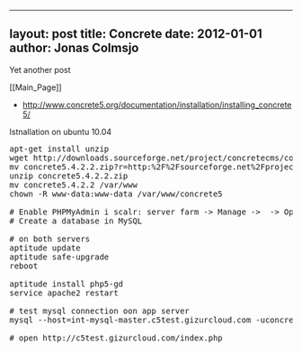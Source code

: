 
---
layout: post
title: Concrete
date: 2012-01-01
author: Jonas Colmsjo
---

Yet another post





[[Main_Page]]

* http://www.concrete5.org/documentation/installation/installing_concrete5/


Istnallation on ubuntu 10.04
<pre>
apt-get install unzip
wget http://downloads.sourceforge.net/project/concretecms/concrete5/5.4.2.2/concrete5.4.2.2.zip?r=http%3A%2F%2Fsourceforge.net%2Fprojects%2Fconcretecms%2F&ts=1326102087&use_mirror=switch
mv concrete5.4.2.2.zip?r=http:%2F%2Fsourceforge.net%2Fprojects%2Fconcretecms%2F concrete5.4.2.2.zip
unzip concrete5.4.2.2.zip
mv concrete5.4.2.2 /var/www
chown -R www-data:www-data /var/www/concrete5

# Enable PHPMyAdmin i scalr: server farm -> Manage -> <FARM> -> Options -> MySQL status
# Create a database in MySQL

# on both servers
aptitude update
aptitude safe-upgrade
reboot

aptitude install php5-gd
service apache2 restart

# test mysql connection oon app server
mysql --host=int-mysql-master.c5test.gizurcloud.com -uconcrete5 -p

# open http://c5test.gizurcloud.com/index.php



</pre>
